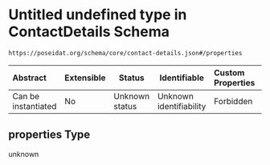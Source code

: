 # Untitled undefined type in ContactDetails Schema

```txt
https://poseidat.org/schema/core/contact-details.json#/properties
```




| Abstract            | Extensible | Status         | Identifiable            | Custom Properties | Additional Properties | Access Restrictions | Defined In                                                                         |
| :------------------ | ---------- | -------------- | ----------------------- | :---------------- | --------------------- | ------------------- | ---------------------------------------------------------------------------------- |
| Can be instantiated | No         | Unknown status | Unknown identifiability | Forbidden         | Allowed               | none                | [contact-details.json\*](schemas/core/contact-details.json "open original schema") |

## properties Type

unknown
